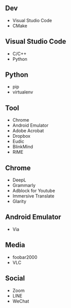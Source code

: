 ## Dev
- Visual Studio Code
- CMake

## Visual Studio Code
- C/C++
- Python

## Python
- pip
- virtualenv

## Tool
- Chrome
- Android Emulator
- Adobe Acrobat
- Dropbox
- Eudic
- BlinkMind
- RIME

## Chrome
- DeepL
- Grammarly
- Adblock for Youtube
- Immersive Translate
- Glarity

## Android Emulator
- Via

## Media
- foobar2000
- VLC

## Social
- Zoom
- LINE
- WeChat
